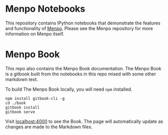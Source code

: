 Menpo Notebooks
===============

This repository contains IPython notebooks that demonstrate the features
and functionality of [Menpo](https://github.com/menpo/menpo). Please see
the Menpo repository for more information on Menpo itself.

Menpo Book
==========

This repo also contains the Menpo Book documentation. The Menpo Book is a gitbook built from the notebooks in this repo mixed with some other markdown text.

To build The Menpo Book locally, you will need `npm` installed.
```
npm install gitbook-cli -g
cd ./book
gitbook install
gitbook serve
```
Visit [localhost:4000](http://localhost:4000) to see the Book. The page will automatically update as changes are made to the Markdown files.
